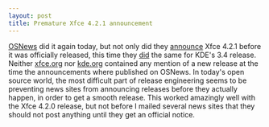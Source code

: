 ```yaml
---
layout: post
title: Premature Xfce 4.2.1 announcement
---
```


<a href="http://osnews.com/">OSNews</a> did it again today, but not only did they
<a href="http://www.osnews.com/story.php?news_id=9989">announce</a> Xfce 4.2.1 before it was
officially released, this time they <a href="http://www.osnews.com/story.php?news_id=9983">did</a>
the same for KDE's 3.4 release. Neither <a href="http://xfce.org/">xfce.org</a> nor <a
href="http://kde.org/">kde.org</a> contained any mention of a new release at the time the
announcements where published on OSNews. In today's open source world, the most difficult part
of release engineering seems to be preventing news sites from announcing releases before they
actually happen, in order to get a smooth release. This worked amazingly well with the Xfce
4.2.0 release, but not before I mailed several news sites that they should not post anything
until they get an official notice.

